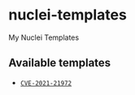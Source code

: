 # nuclei-templates
My Nuclei Templates


## Available templates

* [`CVE-2021-21972`](templates/CVE-2021-21972.yaml)
